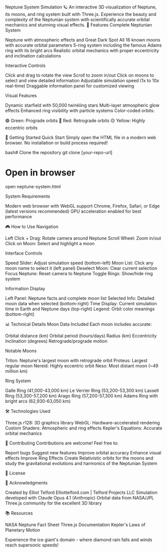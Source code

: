 Neptune System Simulation 🪐
An interactive 3D visualization of Neptune, its moons, and ring system built with Three.js. Experience the beauty and complexity of the Neptunian system with scientifically accurate orbital mechanics and stunning visual effects.
🌟 Features
Complete Neptunian System

Neptune with atmospheric effects and Great Dark Spot
All 16 known moons with accurate orbital parameters
5-ring system including the famous Adams ring with its bright arcs
Realistic orbital mechanics with proper eccentricity and inclination calculations

Interactive Controls

Click and drag to rotate the view
Scroll to zoom in/out
Click on moons to select and view detailed information
Adjustable simulation speed (1x to 10x real-time)
Draggable information panel for customized viewing

Visual Features

Dynamic starfield with 50,000 twinkling stars
Multi-layer atmospheric glow effects
Enhanced ring visibility with particle systems
Color-coded orbits:

🟢 Green: Prograde orbits
🔴 Red: Retrograde orbits
🟡 Yellow: Highly eccentric orbits



🚀 Getting Started
Quick Start
Simply open the HTML file in a modern web browser. No installation or build process required!

bash# Clone the repository
git clone [your-repo-url]

# Open in browser
open neptune-system.html

System Requirements

Modern web browser with WebGL support
Chrome, Firefox, Safari, or Edge (latest versions recommended)
GPU acceleration enabled for best performance

🎮 How to Use
Navigation

Left Click + Drag: Rotate camera around Neptune
Scroll Wheel: Zoom in/out
Click on Moon: Select and highlight a moon

Interface Controls

Speed Slider: Adjust simulation speed (bottom-left)
Moon List: Click any moon name to select it (left panel)
Deselect Moon: Clear current selection
Focus Neptune: Reset camera to Neptune
Toggle Rings: Show/hide ring system

Information Display

Left Panel: Neptune facts and complete moon list
Selected Info: Detailed moon data when selected (bottom-right)
Time Display: Current simulation time in Earth and Neptune days (top-right)
Legend: Orbit color meanings (bottom-right)

📊 Technical Details
Moon Data Included
Each moon includes accurate:

Orbital distance (km)
Orbital period (hours/days)
Radius (km)
Eccentricity
Inclination (degrees)
Retrograde/prograde motion

Notable Moons

Triton: Neptune's largest moon with retrograde orbit
Proteus: Largest regular moon
Nereid: Highly eccentric orbit
Neso: Most distant moon (~49 million km)

Ring System

Galle Ring (41,000-43,000 km)
Le Verrier Ring (53,200-53,300 km)
Lassell Ring (53,300-57,200 km)
Arago Ring (57,200-57,300 km)
Adams Ring with bright arcs (62,930-63,050 km)

🛠️ Technologies Used

Three.js r128: 3D graphics library
WebGL: Hardware-accelerated rendering
Custom Shaders: Atmospheric and ring effects
Kepler's Equations: Accurate orbital mechanics


🤝 Contributing
Contributions are welcome! Feel free to:

Report bugs
Suggest new features
Improve orbital accuracy
Enhance visual effects
Improve Ring Effects
Create Relativistic orbits for the moons and study the gravitational evolutions and harmonics of the Neptunian System

📄 License

🙏 Acknowledgments

Created by Elliot Telford
Elliottelford.com | Telford Projects LLC
Simulation developed with Claude Opus 4.1 (Anthropic)
Orbital data from NASA/JPL
Three.js community for the excellent 3D library

📚 Resources

NASA Neptune Fact Sheet
Three.js Documentation
Kepler's Laws of Planetary Motion


Experience the ice giant's domain - where diamond rain falls and winds reach supersonic speeds!
